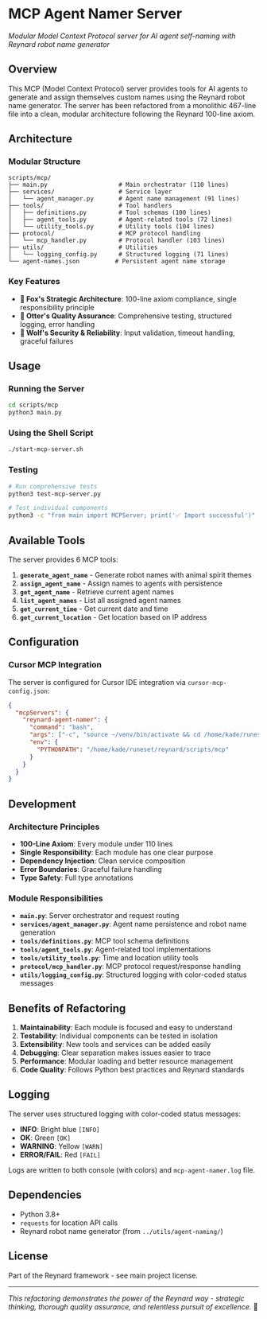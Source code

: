 # MCP Agent Namer Server

_Modular Model Context Protocol server for AI agent self-naming with Reynard robot name generator_

## Overview

This MCP (Model Context Protocol) server provides tools for AI agents to generate and assign themselves custom names using the Reynard robot name generator. The server has been refactored from a monolithic 467-line file into a clean, modular architecture following the Reynard 100-line axiom.

## Architecture

### Modular Structure

```
scripts/mcp/
├── main.py                    # Main orchestrator (110 lines)
├── services/                  # Service layer
│   └── agent_manager.py       # Agent name management (91 lines)
├── tools/                     # Tool handlers
│   ├── definitions.py         # Tool schemas (100 lines)
│   ├── agent_tools.py         # Agent-related tools (72 lines)
│   └── utility_tools.py       # Utility tools (104 lines)
├── protocol/                  # MCP protocol handling
│   └── mcp_handler.py         # Protocol handler (103 lines)
├── utils/                     # Utilities
│   └── logging_config.py      # Structured logging (71 lines)
└── agent-names.json          # Persistent agent name storage
```

### Key Features

- **🦊 Fox's Strategic Architecture**: 100-line axiom compliance, single responsibility principle
- **🦦 Otter's Quality Assurance**: Comprehensive testing, structured logging, error handling
- **🐺 Wolf's Security & Reliability**: Input validation, timeout handling, graceful failures

## Usage

### Running the Server

```bash
cd scripts/mcp
python3 main.py
```

### Using the Shell Script

```bash
./start-mcp-server.sh
```

### Testing

```bash
# Run comprehensive tests
python3 test-mcp-server.py

# Test individual components
python3 -c "from main import MCPServer; print('✅ Import successful')"
```

## Available Tools

The server provides 6 MCP tools:

1. **`generate_agent_name`** - Generate robot names with animal spirit themes
2. **`assign_agent_name`** - Assign names to agents with persistence
3. **`get_agent_name`** - Retrieve current agent names
4. **`list_agent_names`** - List all assigned agent names
5. **`get_current_time`** - Get current date and time
6. **`get_current_location`** - Get location based on IP address

## Configuration

### Cursor MCP Integration

The server is configured for Cursor IDE integration via `cursor-mcp-config.json`:

```json
{
  "mcpServers": {
    "reynard-agent-namer": {
      "command": "bash",
      "args": ["-c", "source ~/venv/bin/activate && cd /home/kade/runeset/reynard/scripts/mcp && python3 main.py"],
      "env": {
        "PYTHONPATH": "/home/kade/runeset/reynard/scripts/mcp"
      }
    }
  }
}
```

## Development

### Architecture Principles

- **100-Line Axiom**: Every module under 110 lines
- **Single Responsibility**: Each module has one clear purpose
- **Dependency Injection**: Clean service composition
- **Error Boundaries**: Graceful failure handling
- **Type Safety**: Full type annotations

### Module Responsibilities

- **`main.py`**: Server orchestrator and request routing
- **`services/agent_manager.py`**: Agent name persistence and robot name generation
- **`tools/definitions.py`**: MCP tool schema definitions
- **`tools/agent_tools.py`**: Agent-related tool implementations
- **`tools/utility_tools.py`**: Time and location utility tools
- **`protocol/mcp_handler.py`**: MCP protocol request/response handling
- **`utils/logging_config.py`**: Structured logging with color-coded status messages

## Benefits of Refactoring

1. **Maintainability**: Each module is focused and easy to understand
2. **Testability**: Individual components can be tested in isolation
3. **Extensibility**: New tools and services can be added easily
4. **Debugging**: Clear separation makes issues easier to trace
5. **Performance**: Modular loading and better resource management
6. **Code Quality**: Follows Python best practices and Reynard standards

## Logging

The server uses structured logging with color-coded status messages:

- **INFO**: Bright blue `[INFO]`
- **OK**: Green `[OK]`
- **WARNING**: Yellow `[WARN]`
- **ERROR/FAIL**: Red `[FAIL]`

Logs are written to both console (with colors) and `mcp-agent-namer.log` file.

## Dependencies

- Python 3.8+
- `requests` for location API calls
- Reynard robot name generator (from `../utils/agent-naming/`)

## License

Part of the Reynard framework - see main project license.

---

_This refactoring demonstrates the power of the Reynard way - strategic thinking, thorough quality assurance, and relentless pursuit of excellence._ 🦊
